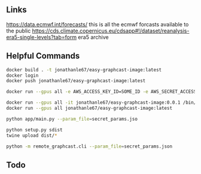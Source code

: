 ## Links

https://data.ecmwf.int/forecasts/ this is all the ecmwf forcasts available to the public
https://cds.climate.copernicus.eu/cdsapp#!/dataset/reanalysis-era5-single-levels?tab=form era5 archive

## Helpful Commands

```bash
docker build . -t jonathanle67/easy-graphcast-image:latest
docker login
docker push jonathanle67/easy-graphcast-image:latest

docker run --gpus all -e AWS_ACCESS_KEY_ID=SOME_ID -e AWS_SECRET_ACCESS_KEY=SOME_SECRET -e AWS_BUCKET=somebucket -e AWS_REGION=ap-southeast-2 -e CDS_KEY=asdfasdfa -e CDS_URL=https://asdfasdfas/sdfa/a -e GRAPHCAST_FORCAST_LIST="[{'start': '2023122518', 'hours_to_forcast': 48}]" jonathanle67/easy-graphcast-image:latest

docker run --gpus all -it jonathanle67/easy-graphcast-image:0.0.1 /bin/bash 
docker run --gpus all jonathanle67/easy-graphcast-image:latest

python app/main.py --param_file=secret_params.jso

python setup.py sdist
twine upload dist/*

python -m remote_graphcast.cli --param_file=secret_params.json
```

## Todo